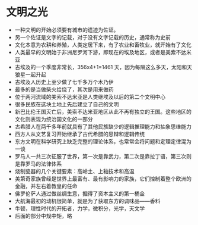 # 文明之光

+ 一种文明的开始必须要有城市的遗迹为佐证。
+ 另一个佐证是文字的记载，对于没有文字记载的历史，通常称为史前
+ 文化本意为农耕和养殖，人类定居下来，有了农业和畜牧业，就开始有了文化
+ 人类最早的文明始于非洲尼罗河下游，即现在的埃及地区，或者是美索不达米亚
+ 古埃及的一个季度非常长，356x4+1=1461 天，因为每隔这么多天，太阳和天狼星一起升起
+ 	古埃及人历史上至少做了七千多万个木乃伊
+ 最多的是当做柴火给烧了，其次是用来做药
+ 位于两河流域的美索不达米亚是人类继埃及以后的第二个文明中心
+ 很多民族在这块土地上先后建立了自己的文明
+ 新巴比伦王国灭亡后，美索不达米亚地区从此不再有独立的王国。这些地区的文化则表现为统治国文化的一部分
+ 古希腊人在两千多年前就具有了其他民族缺少的逻辑推理能力和抽象思维能力
+ 西方人从文艺复习开始继承了古代希腊的思辩和逻辑传统
+ 东方文明在科学研究上缺乏完整的理论体系，也常常会将问题和定理定律混为一谈
+ 罗马人一共三次征服了世界，第一次是靠武力，第二次是靠拉丁语，第三次则是靠罗马的法律体系
+ 烧制瓷器的几个关键要素：高岭土、上釉技术和高温
+ 美第奇家族曾经是世界上最富有、最有影响力的家族，它们控制着整个欧洲的金融，并左右着教皇的任命
+ 佛罗伦萨人通过做丝绸生意，掘得了资本主义的第一桶金
+ 大航海最初的动机很简单，就是为了获取东方的调味品——香料
+ 牛顿，理性时代的开拓者，力学，微积分，光学，天文学
+ 后面的部分中规中矩，略


